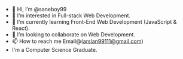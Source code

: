 - 👋 Hi, I’m @saneboy99
- 👀 I’m interested in Full-stack Web Development.
- 🌱 I’m currently learning Front-End Web Development (JavaScript & React).
- 💞️ I’m looking to collaborate on Web Development.
- 📫 How to reach me Email@(arslan99111@gmail.com)
-    I'm a Computer Science Graduate.
<!---
saneboy99/saneboy99 is a ✨ special ✨ repository because its `README.md` (this file) appears on your GitHub profile.
You can click the Preview link to take a look at your changes.
--->
